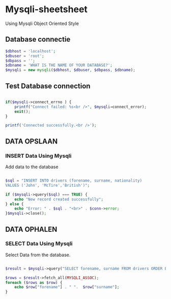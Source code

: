 # Mysqli-sheetsheet

Using Mysqli Object Oriented Style

## Database connectie

```php
$dbhost = 'localhost';
$dbuser = 'root';
$dbpass = '';
$dbname = 'WHAT IS THE NAME OF YOUR DATABASE?';
$mysqli = new mysqli($dbhost, $dbuser, $dbpass, $dbname);
```

## Test Database connection

```php

if($mysqli->connect_errno ) {
    printf("Connect failed: %s<br />", $mysqli→connect_error);
    exit();
}

printf('Connected successfully.<br />');
```

## DATA OPSLAAN
### INSERT Data Using Mysqli

Add data to the database

```php

$sql = "INSERT INTO drivers (forename, surname, nationality)
VALUES ('John', 'McTire','British')";

if ($mysqli->query($sql) === TRUE) {
    echo "New record created successfully";
} else {
    echo "Error: " . $sql . "<br>" . $conn->error;
}$mysqli->close();

```
## DATA OPHALEN

### SELECT Data Using Mysqli

Select Data from the database.

```php

$result = $mysqli->query("SELECT forename, surname FROM drivers ORDER BY ID LIMIT 3");

$rows = $result->fetch_all(MYSQLI_ASSOC);
foreach ($rows as $row) {
    echo $row["forename"] . " ".  $row["surname"];
}

```